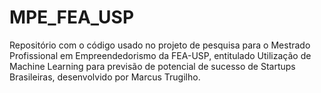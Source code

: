 # MPE_FEA_USP
Repositório com o código usado no projeto de pesquisa para o Mestrado Profissional em Empreendedorismo da FEA-USP, entitulado Utilização de Machine Learning para previsão de potencial de sucesso de Startups Brasileiras, desenvolvido por Marcus Trugilho.
